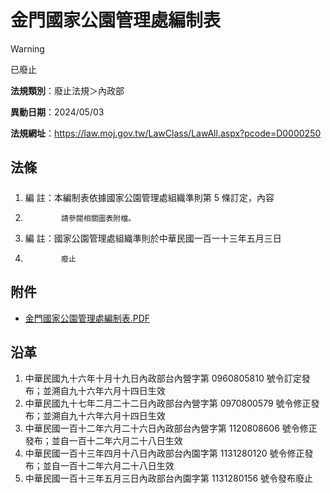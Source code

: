 # 金門國家公園管理處編制表


> [!WARNING]
> 已廢止


**法規類別**：廢止法規＞內政部

**異動日期**：2024/05/03  

**法規網址**：https://law.moj.gov.tw/LawClass/LawAll.aspx?pcode=D0000250



## 法條
##### 
1. 編      註：本編制表依據國家公園管理處組織準則第 5  條訂定，內容
1.             請參閱相關圖表附檔。
1. 編      註：國家公園管理處組織準則於中華民國一百一十三年五月三日
1.             廢止
## 附件
* [金門國家公園管理處編制表.PDF](https://law.moj.gov.tw/LawClass/LawGetFile.ashx?FileId=0000366422)
## 沿革
1. 中華民國九十六年十月十九日內政部台內營字第 0960805810 號令訂定發布；並溯自九十六年六月十四日生效
1. 中華民國九十七年二月二十二日內政部台內營字第 0970800579 號令修正發布；並溯自九十六年六月十四日生效
1. 中華民國一百十二年六月二十六日內政部台內營字第 1120808606 號令修正發布；並自一百十二年六月二十八日生效
1. 中華民國一百十三年四月十八日內政部台內園字第 1131280120 號令修正發布；並自一百十二年六月二十八日生效
1. 中華民國一百十三年五月三日內政部台內園字第 1131280156 號令發布廢止
